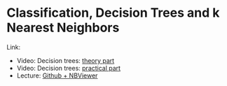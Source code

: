 # Classification, Decision Trees and k Nearest Neighbors

Link:

* Video: Decision trees: [theory part](https://youtu.be/H4XlBTPv5rQ)
* Video: Decision trees: [practical part](https://youtu.be/RrVYO6Td9Js)
* Lecture: [Github + NBViewer](https://nbviewer.jupyter.org/github/andrewgurung/mlcourse/blob/master/lecture/topic03_decision_trees_kNN/topic3_decision_trees_kNN.ipynb)

